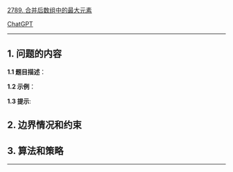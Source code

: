 [2789. 合并后数组中的最大元素](https://leetcode.cn/problems/largest-element-in-an-array-after-merge-operations)

[ChatGPT](chat.openai.com)

---

## 1. 问题的内容
**1.1 题目描述**：

**1.2 示例**：

**1.3 提示**:

## 2. 边界情况和约束


## 3. 算法和策略

---

